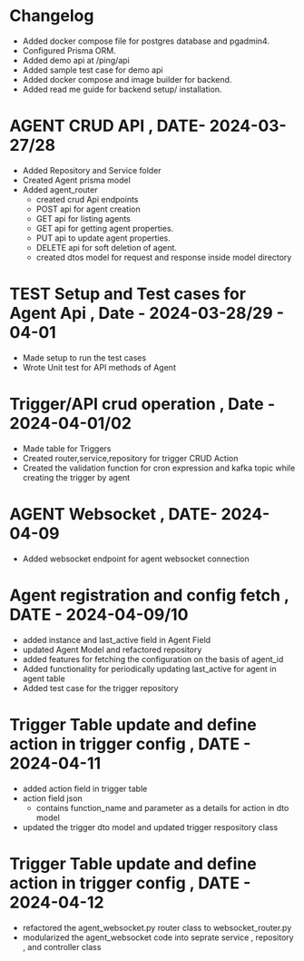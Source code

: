 # Changelog

 - Added docker compose file for postgres database and pgadmin4.
 - Configured Prisma ORM.
 - Added demo api at /ping/api
 - Added sample test case for demo api
 - Added docker compose and image builder for backend.
 - Added read me guide for backend setup/ installation.

#  AGENT CRUD API , DATE- 2024-03-27/28 
 - Added Repository and Service folder 
 - Created Agent prisma model
 - Added agent_router 
   - created crud Api endpoints 
   - POST api for agent creation
   - GET api for listing agents
   - GET api for getting agent properties.
   - PUT api to update agent properties.
   - DELETE api for soft deletion of agent.
   - created dtos model for request and response inside model directory
 
# TEST Setup and Test cases for Agent Api , Date - 2024-03-28/29 - 04-01
  - Made setup to run the test cases
  - Wrote Unit test for API methods of Agent

# Trigger/API crud operation , Date - 2024-04-01/02
  - Made table for Triggers 
  - Created router,service,repository for trigger CRUD Action
  - Created the validation function for cron expression and kafka topic while creating the trigger by agent

# AGENT Websocket , DATE- 2024-04-09
 - Added websocket endpoint for agent websocket connection

#  Agent registration and config fetch , DATE - 2024-04-09/10
  - added instance and last_active field in Agent Field
  - updated Agent Model and refactored repository 
  - added features for fetching the configuration on the basis of agent_id
  - Added functionality for periodically updating last_active for agent in agent table
  - Added test case for the trigger repository

 # Trigger Table update and define action in trigger config , DATE - 2024-04-11
 - added action field in trigger table
 - action field json 
    - contains function_name and parameter as a details for action in dto model
 - updated the trigger dto model and updated trigger respository class

# Trigger Table update and define action in trigger config , DATE - 2024-04-12
  - refactored the agent_websocket.py router class to websocket_router.py
  - modularized the agent_websocket code into seprate service , repository , and controller class


